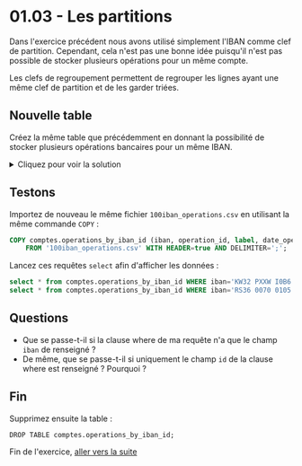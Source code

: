# 01.03 - Les partitions

Dans l'exercice précédent nous avons utilisé simplement l'IBAN comme clef de partition. Cependant, cela n'est pas une bonne idée puisqu'il n'est pas possible de stocker plusieurs opérations pour un même compte. 

Les clefs de regroupement permettent de regrouper les lignes ayant une même clef de partition et de les garder triées.

## Nouvelle table

Créez la même table que précédemment en donnant la possibilité de stocker plusieurs opérations bancaires pour un même IBAN. 

<details>
    <summary>Cliquez pour voir la solution</summary>
    
_Pour cela, il suffit d'ajouter un paramètre à la clef de partition qui rendra unique chaque opération. En ajoutant l'`operation_id` à la clef de partition de la table, il sera possible de stocker plusieurs opérations pour un seul et même IBAN.

Voici le schéma :_

```
CREATE TABLE comptes.operations_by_iban_id (
    iban text,
    operation_id uuid,
    label text,
    date_operation timestamp,
    amount float,
    PRIMARY KEY (iban, operation_id)
 );
```

</details>

## Testons 
Importez de nouveau le même fichier `100iban_operations.csv` en utilisant la même commande `COPY` :

```sql
COPY comptes.operations_by_iban_id (iban, operation_id, label, date_operation, amount)
    FROM '100iban_operations.csv' WITH HEADER=true AND DELIMITER=';';
```

Lancez ces requêtes `select` afin d'afficher les données :
```sql
select * from comptes.operations_by_iban_id WHERE iban='KW32 PXXW I0B6 8852 4BZ9 Q997 5415 82' AND operation_id=636251f7-a1a3-4a13-9720-7642b9f813d6;
select * from comptes.operations_by_iban_id WHERE iban='RS36 0070 0105 7300 9002 16' AND operation_id=5a08e944-05d0-4502-9d8d-e2d42a1c276b;
```

## Questions
* Que se passe-t-il si la clause where de ma requête n'a que le champ `iban` de renseigné ?
* De même, que se passe-t-il si uniquement le champ `id` de la clause where est renseigné ? Pourquoi ?


## Fin
Supprimez ensuite la table :
```
DROP TABLE comptes.operations_by_iban_id;
```

Fin de l'exercice, [aller vers la suite](01.04.Clustering.md)